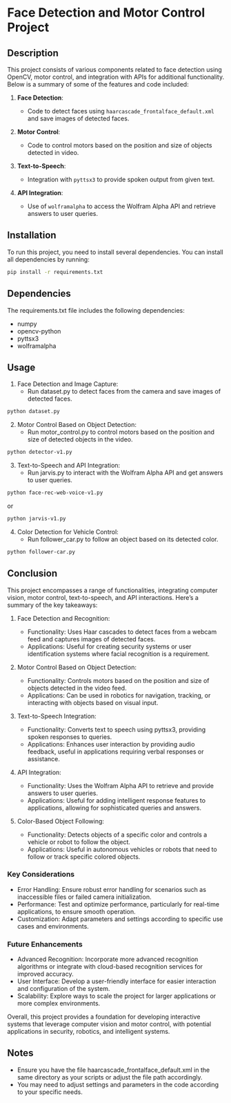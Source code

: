 # Face Detection and Motor Control Project

## Description

This project consists of various components related to face detection using OpenCV, motor control, and integration with APIs for additional functionality. Below is a summary of some of the features and code included:

1. **Face Detection**:

   - Code to detect faces using `haarcascade_frontalface_default.xml` and save images of detected faces.

2. **Motor Control**:

   - Code to control motors based on the position and size of objects detected in video.

3. **Text-to-Speech**:

   - Integration with `pyttsx3` to provide spoken output from given text.

4. **API Integration**:
   - Use of `wolframalpha` to access the Wolfram Alpha API and retrieve answers to user queries.

## Installation

To run this project, you need to install several dependencies. You can install all dependencies by running:

```sh
pip install -r requirements.txt
```

## Dependencies

The requirements.txt file includes the following dependencies:

- numpy
- opencv-python
- pyttsx3
- wolframalpha

## Usage

1. Face Detection and Image Capture:
   - Run dataset.py to detect faces from the camera and save images of detected faces.

```sh
python dataset.py
```

2. Motor Control Based on Object Detection:
   - Run motor_control.py to control motors based on the position and size of detected objects in the video.

```sh
python detector-v1.py
```

3. Text-to-Speech and API Integration:
   - Run jarvis.py to interact with the Wolfram Alpha API and get answers to user queries.

```sh
python face-rec-web-voice-v1.py
```

or

```sh
python jarvis-v1.py
```

4. Color Detection for Vehicle Control:
   - Run follower_car.py to follow an object based on its detected color.

```sh
python follower-car.py
```

## Conclusion

This project encompasses a range of functionalities, integrating computer vision, motor control, text-to-speech, and API interactions. Here’s a summary of the key takeaways:

1. Face Detection and Recognition:

   - Functionality: Uses Haar cascades to detect faces from a webcam feed and captures images of detected faces.
   - Applications: Useful for creating security systems or user identification systems where facial recognition is a requirement.

2. Motor Control Based on Object Detection:

   - Functionality: Controls motors based on the position and size of objects detected in the video feed.
   - Applications: Can be used in robotics for navigation, tracking, or interacting with objects based on visual input.

3. Text-to-Speech Integration:

   - Functionality: Converts text to speech using pyttsx3, providing spoken responses to queries.
   - Applications: Enhances user interaction by providing audio feedback, useful in applications requiring verbal responses or assistance.

4. API Integration:

   - Functionality: Uses the Wolfram Alpha API to retrieve and provide answers to user queries.
   - Applications: Useful for adding intelligent response features to applications, allowing for sophisticated queries and answers.

5. Color-Based Object Following:
   - Functionality: Detects objects of a specific color and controls a vehicle or robot to follow the object.
   - Applications: Useful in autonomous vehicles or robots that need to follow or track specific colored objects.

### Key Considerations

- Error Handling: Ensure robust error handling for scenarios such as inaccessible files or failed camera initialization.
- Performance: Test and optimize performance, particularly for real-time applications, to ensure smooth operation.
- Customization: Adapt parameters and settings according to specific use cases and environments.

### Future Enhancements

- Advanced Recognition: Incorporate more advanced recognition algorithms or integrate with cloud-based recognition services for improved accuracy.
- User Interface: Develop a user-friendly interface for easier interaction and configuration of the system.
- Scalability: Explore ways to scale the project for larger applications or more complex environments.

Overall, this project provides a foundation for developing interactive systems that leverage computer vision and motor control, with potential applications in security, robotics, and intelligent systems.

## Notes

- Ensure you have the file haarcascade_frontalface_default.xml in the same directory as your scripts or adjust the file path accordingly.
- You may need to adjust settings and parameters in the code according to your specific needs.
